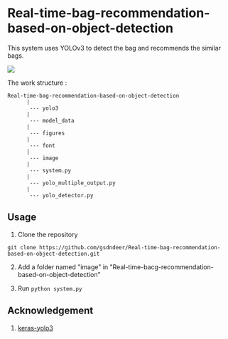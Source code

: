 # Real-time-bag-recommendation-based-on-object-detection
This system uses YOLOv3 to detect the bag and recommends the similar bags.

<img src="https://github.com/gsdndeer/Real-time-bag-recommendation-based-on-object-detection/blob/master/figures/demo.gif">

The work structure :
```
Real-time-bag-recommendation-based-on-object-detection
      |
       --- yolo3
      |
       --- model_data
      |
       --- figures
      |
       --- font
      |
       --- image
      |
       --- system.py
      |
       --- yolo_multiple_output.py
      |
       --- yolo_detector.py
```
## Usage

1. Clone the repository
```
git clone https://github.com/gsdndeer/Real-time-bag-recommendation-based-on-object-detection.git
```

2. Add a folder named "image" in "Real-time-bacg-recommendation-based-on-object-detection"

3. Run ```python system.py```


## Acknowledgement

1. [keras-yolo3](https://github.com/qqwweee/keras-yolo3)
